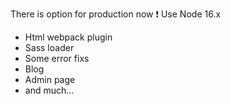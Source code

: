 There is option for production now ❗ Use Node 16.x

+ Html webpack plugin
+ Sass loader
+ Some error fixs
+ Blog
+ Admin page
+ and much...